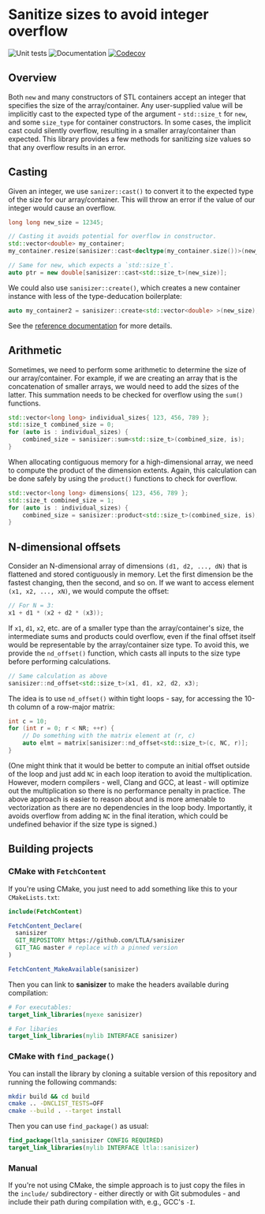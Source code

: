 # Sanitize sizes to avoid integer overflow

![Unit tests](https://github.com/LTLA/sanisizer/actions/workflows/run-tests.yaml/badge.svg)
![Documentation](https://github.com/LTLA/sanisizer/actions/workflows/doxygenate.yaml/badge.svg)
[![Codecov](https://codecov.io/gh/LTLA/sanisizer/branch/master/graph/badge.svg?token=UIfGJvpZTi)](https://codecov.io/gh/LTLA/sanisizer)

## Overview

Both `new` and many constructors of STL containers accept an integer that specifies the size of the array/container.
Any user-supplied value will be implicitly cast to the expected type of the argument - `std::size_t` for `new`, and some `size_type` for container constructors. 
In some cases, the implicit cast could silently overflow, resulting in a smaller array/container than expected. 
This library provides a few methods for sanitizing size values so that any overflow results in an error.

## Casting

Given an integer, we use `sanizer::cast()` to convert it to the expected type of the size for our array/container.
This will throw an error if the value of our integer would cause an overflow.

```cpp
long long new_size = 12345;

// Casting it avoids potential for overflow in constructor.
std::vector<double> my_container;
my_container.resize(sanisizer::cast<decltype(my_container.size())>(new_size));

// Same for new, which expects a `std::size_t`.
auto ptr = new double[sanisizer::cast<std::size_t>(new_size)];
```

We could also use `sanisizer::create()`, which creates a new container instance with less of the type-deducation boilerplate: 

```cpp
auto my_container2 = sanisizer::create<std::vector<double> >(new_size);
```

See the [reference documentation](https://ltla.github.io/sanisizer) for more details.

## Arithmetic

Sometimes, we need to perform some arithmetic to determine the size of our array/container.
For example, if we are creating an array that is the concatenation of smaller arrays, we would need to add the sizes of the latter.
This summation needs to be checked for overflow using the `sum()` functions.

```cpp
std::vector<long long> individual_sizes{ 123, 456, 789 };
std::size_t combined_size = 0; 
for (auto is : individual_sizes) {
    combined_size = sanisizer::sum<std::size_t>(combined_size, is);
}
```

When allocating contiguous memory for a high-dimensional array, we need to compute the product of the dimension extents.
Again, this calculation can be done safely by using the `product()` functions to check for overflow.

```cpp
std::vector<long long> dimensions{ 123, 456, 789 };
std::size_t combined_size = 1;
for (auto is : individual_sizes) {
    combined_size = sanisizer::product<std::size_t>(combined_size, is);
}
```

## N-dimensional offsets

Consider an N-dimensional array of dimensions `(d1, d2, ..., dN)` that is flattened and stored contiguously in memory.
Let the first dimension be the fastest changing, then the second, and so on.
If we want to access element `(x1, x2, ..., xN)`, we would compute the offset:

```cpp
// For N = 3:
x1 + d1 * (x2 + d2 * (x3));
```

If `x1`, `d1`, `x2`, etc. are of a smaller type than the array/container's size, the intermediate sums and products could overflow,
even if the final offset itself would be representable by the array/container size type. 
To avoid this, we provide the `nd_offset()` function, which casts all inputs to the size type before performing calculations.

```cpp
// Same calculation as above
sanisizer::nd_offset<std::size_t>(x1, d1, x2, d2, x3);
```

The idea is to use `nd_offset()` within tight loops - say, for accessing the 10-th column of a row-major matrix:

```cpp
int c = 10;
for (int r = 0; r < NR; ++r) {
    // Do something with the matrix element at (r, c)
    auto elmt = matrix[sanisizer::nd_offset<std::size_t>(c, NC, r)];
}
```

(One might think that it would be better to compute an initial offset outside of the loop and just add `NC` in each loop iteration to avoid the multiplication.
However, modern compilers - well, Clang and GCC, at least - will optimize out the multiplication so there is no performance penalty in practice.
The above approach is easier to reason about and is more amenable to vectorization as there are no dependencies in the loop body.
Importantly, it avoids overflow from adding `NC` in the final iteration, which could be undefined behavior if the size type is signed.)

## Building projects 

### CMake with `FetchContent`

If you're using CMake, you just need to add something like this to your `CMakeLists.txt`:

```cmake
include(FetchContent)

FetchContent_Declare(
  sanisizer
  GIT_REPOSITORY https://github.com/LTLA/sanisizer
  GIT_TAG master # replace with a pinned version
)

FetchContent_MakeAvailable(sanisizer)
```

Then you can link to **sanisizer** to make the headers available during compilation:

```cmake
# For executables:
target_link_libraries(myexe sanisizer)

# For libaries
target_link_libraries(mylib INTERFACE sanisizer)
```

### CMake with `find_package()`

You can install the library by cloning a suitable version of this repository and running the following commands:

```sh
mkdir build && cd build
cmake .. -DNCLIST_TESTS=OFF
cmake --build . --target install
```

Then you can use `find_package()` as usual:

```cmake
find_package(ltla_sanisizer CONFIG REQUIRED)
target_link_libraries(mylib INTERFACE ltla::sanisizer)
```

### Manual

If you're not using CMake, the simple approach is to just copy the files in the `include/` subdirectory - 
either directly or with Git submodules - and include their path during compilation with, e.g., GCC's `-I`.
